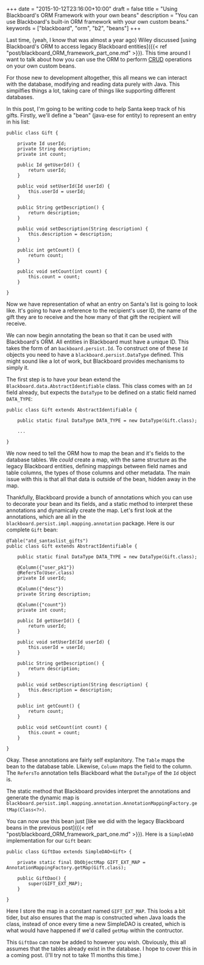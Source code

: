 +++
date = "2015-10-12T23:16:00+10:00"
draft = false
title = "Using Blackboard's ORM Framework with your own beans"
description = "You can use Blackboard's built-in ORM framework with your own custom beans."
keywords = ["blackboard", "orm", "b2", "beans"]
+++

Last time, (yeah, I know that was almost a year ago) Wiley discussed [using Blackboard's ORM to access legacy Blackboard entities]({{< ref "post/blackboard_ORM_framework_part_one.md" >}}). This time around I want to talk about how you can use the ORM to perform [CRUD](https://en.wikipedia.org/wiki/Create,_read,_update_and_delete) operations on your own custom beans.

For those new to development altogether, this all means we can interact with the database, modifying and reading data purely with Java. This simpilfies things a lot, taking care of things like supporting different databases.

In this post, I'm going to be writing code to help Santa keep track of his gifts. Firstly, we'll define a "bean" (java-ese for entity) to represent an entry in his list:

````
public class Gift {

    private Id userId;
    private String description;
    private int count;

    public Id getUserId() {
        return userId;
    }

    public void setUserId(Id userId) {
        this.userId = userId;
    }

    public String getDescription() {
        return description;
    }

    public void setDescription(String description) {
        this.description = description;
    }

    public int getCount() {
        return count;
    }

    public void setCount(int count) {
        this.count = count;
    }
    
}
````

Now we have representation of what an entry on Santa's list is going to look like. It's going to have a reference to the recipient's user ID, the name of the gift they are to receive and the how many of that gift the recipient will receive. 

We can now begin annotating the bean so that it can be used with Blackboard's ORM. All entities in Blackboard must have a unique ID. This takes the form of an ````backboard.persist.Id````. To construct one of these ````Id```` objects you need to have a ````blackboard.persist.DataType```` defined. This might sound like a lot of work, but Blackboard provides mechanisms to simply it.

The first step is to have your bean extend the ````Blackboard.data.AbstractIdentifiable```` class. This class comes with an ````Id```` field already, but expects the ````DataType```` to be defined on a static field named ````DATA_TYPE````:

````
public class Gift extends AbstractIdentifiable {

    public static final DataType DATA_TYPE = new DataType(Gift.class);

    ...

}
````

We now need to tell the ORM how to map the bean and it's fields to the database tables. We *could* create a map, with the same structure as the legacy Blackboard entities, defining mappings between field names and table columns, the types of those columns and other metadata. The main issue with this is that all that data is outside of the bean, hidden away in the map.

Thankfully, Blackboard provide a bunch of annotations which you can use to decorate your bean and its fields, and a static method to interpret these annotations and dynamically create the map. Let's first look at the annotations, which are all in the ````blackboard.persist.impl.mapping.annotation```` package. Here is our complete ````Gift```` bean:

````
@Table("atd_santaslist_gifts")
public class Gift extends AbstractIdentifiable {

    public static final DataType DATA_TYPE = new DataType(Gift.class);

    @Column({"user_pk1"})
    @RefersTo(User.class)
    private Id userId;

    @Column({"desc"})
    private String description;

    @Column({"count"})
    private int count;

    public Id getUserId() {
        return userId;
    }

    public void setUserId(Id userId) {
        this.userId = userId;
    }

    public String getDescription() {
        return description;
    }

    public void setDescription(String description) {
        this.description = description;
    }

    public int getCount() {
        return count;
    }

    public void setCount(int count) {
        this.count = count;
    }

}
````

Okay. These annotations are fairly self explanitory. The ````Table```` maps the bean to the database table. Likewise, ````Column```` maps the field to the column. The ````RefersTo```` annotation tells Blackboard what the ````DataType```` of the ````Id```` object is.

The static method that Blackboard provides interpret the annotations and generate the dynamic map is ````blackboard.persist.impl.mapping.annotation.AnnotationMappingFactory.getMap(Class<?>)````.

You can now use this bean just [like we did with the legacy Blackboard beans in the previous post]({{< ref "post/blackboard_ORM_framework_part_one.md" >}}). Here is a ````SimpleDAO```` implementation for our ````Gift```` bean:

````
public class GiftDao extends SimpleDAO<Gift> {

    private static final DbObjectMap GIFT_EXT_MAP = AnnotationMappingFactory.getMap(Gift.class);

    public GiftDao() {
        super(GIFT_EXT_MAP);
    }

}
````

Here I store the map in a constant named ````GIFT_EXT_MAP````. This looks a bit tider, but also ensures that the map is constructed when Java loads the class, instead of once every time a new SimpleDAO is created, which is what would have happened if we'd called ````getMap```` within the contructor.

This ````GiftDao```` can now be added to however you wish. Obviously, this all assumes that the tables already exist in the database. I hope to cover this in a coming post. (I'll try not to take 11 months this time.)
